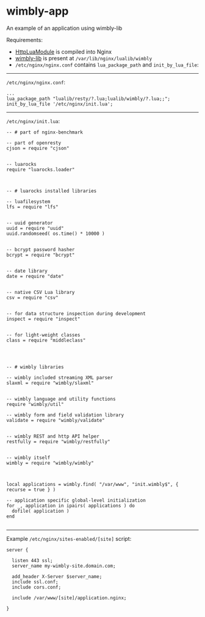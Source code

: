 # wimbly-app
An example of an application using wimbly-lib

Requirements:
 - [HttpLuaModule](http://wiki.nginx.org/HttpLuaModule) is compiled into Nginx
 - [wimbly-lib](https://github.com/cdrubin/wimbly-lib) is present at `/var/lib/nginx/lualib/wimbly`
 - `/etc/nginx/nginx.conf` contains `lua_package_path` and `init_by_lua_file`:


-----
`/etc/nginx/nginx.conf`:

```
...
lua_package_path "lualib/resty/?.lua;lualib/wimbly/?.lua;;";
init_by_lua_file '/etc/nginx/init.lua';
```

-----


`/etc/nginx/init.lua`:
```
-- # part of nginx-benchmark

-- part of openresty
cjson = require "cjson"


-- luarocks
require "luarocks.loader"



-- # luarocks installed libraries

-- luafilesystem
lfs = require "lfs"


-- uuid generator
uuid = require "uuid"
uuid.randomseed( os.time() * 10000 )


-- bcrypt password hasher
bcrypt = require "bcrypt"


-- date library
date = require "date"


-- native CSV Lua library
csv = require "csv"


-- for data structure inspection during development
inspect = require "inspect"


-- for light-weight classes
class = require "middleclass"




-- # wimbly libraries

-- wimbly included streaming XML parser
slaxml = require "wimbly/slaxml"


-- wimbly language and utility functions
require "wimbly/util"

-- wimbly form and field validation library
validate = require "wimbly/validate"


-- wimbly REST and http API helper
restfully = require "wimbly/restfully"


-- wimbly itself
wimbly = require "wimbly/wimbly"



local applications = wimbly.find( "/var/www", "init.wimbly$", { recurse = true } )

-- application specific global-level initialization
for _, application in ipairs( applications ) do
  dofile( application )
end


```

-----
Example `/etc/nginx/sites-enabled/[site]` script:
```
server {

  listen 443 ssl;
  server_name my-wimbly-site.domain.com;
    
  add_header X-Server $server_name;
  include ssl.conf;
  include cors.conf;

  include /var/www/[site]/application.nginx; 
    
}
```
